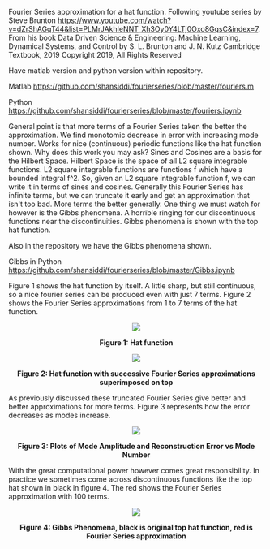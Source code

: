 Fourier Series approximation for a hat function. Following youtube series by Steve Brunton https://www.youtube.com/watch?v=dZrShAGqT44&list=PLMrJAkhIeNNT_Xh3Oy0Y4LTj0Oxo8GqsC&index=7. From his book Data Driven Science & Engineering: Machine Learning, Dynamical Systems, and Control by S. L. Brunton and J. N. Kutz Cambridge Textbook, 2019 Copyright 2019, All Rights Reserved

Have matlab version and python version within repository.

Matlab https://github.com/shansiddi/fourierseries/blob/master/fouriers.m

Python https://github.com/shansiddi/fourierseries/blob/master/fouriers.ipynb

General point is that more terms of a Fourier Series taken the better the approximation. We find monotomic decrease in error with increasing mode number. Works for nice (continuous) periodic functions like the hat function shown. Why does this work you may ask? Sines and Cosines are a basis for the Hilbert Space. Hilbert Space is the space of all L2 square integrable functions. L2 square integrable functions are functions f which have a bounded integral f^2. So, given an L2 square integrable function f, we can write it in terms of sines and cosines. Generally this Fourier Series has infinite terms, but we can truncate it early and get an approximation that isn't too bad. More terms the better generally. One thing we must watch for however is the Gibbs phenomena. A horrible ringing for our discontinuous functions near the discontinuities. Gibbs phenomena is shown with the top hat function.

Also in the repository we have the Gibbs phenomena shown.

Gibbs in Python https://github.com/shansiddi/fourierseries/blob/master/Gibbs.ipynb

Figure 1 shows the hat function by itself. A little sharp, but still continuous, so a nice fourier series can be produced even with just 7 terms. Figure 2 shows the Fourier Series approximations from 1 to 7 terms of the hat function.

<p align="center">
<img src="https://raw.githubusercontent.com/shansiddi/fourierseries/master/images/fig0.PNG">
<p align="center">
<b>Figure 1: Hat function</b><br>
</p>  
 
<p align="center">
<img src="https://raw.githubusercontent.com/shansiddi/fourierseries/master/images/fig1.PNG">
<p align="center">
<b>Figure 2: Hat function with successive Fourier Series approximations superimposed on top</b><br>
</p>   

As previously discussed these truncated Fourier Series give better and better approximations for more terms. Figure 3 represents how the error decreases as modes increase.

<p align="center">
<img src="https://raw.githubusercontent.com/shansiddi/fourierseries/master/images/fig2.PNG">
<p align="center">
<b>Figure 3: Plots of Mode Amplitude and Reconstruction Error vs Mode Number</b><br>
</p> 

With the great computational power however comes great responsibility. In practice we sometimes come across discontinuous functions like the top hat shown in black in figure 4. The red shows the Fourier Series approximation with 100 terms.

<p align="center">
<img src="https://raw.githubusercontent.com/shansiddi/fourierseries/master/images/fig3.PNG">
<p align="center">
<b>Figure 4: Gibbs Phenomena, black is original top hat function, red is Fourier Series approximation</b><br>
</p> 

